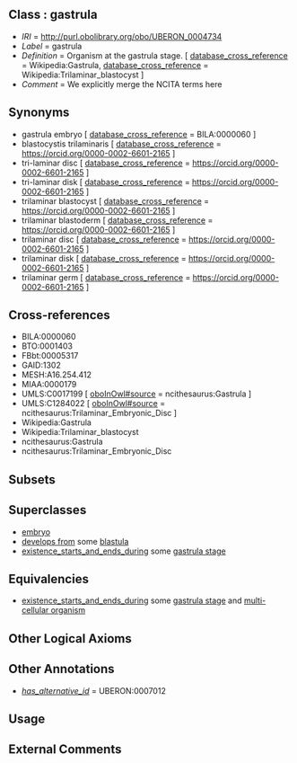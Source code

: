 
## Class : gastrula

 * *IRI* = http://purl.obolibrary.org/obo/UBERON_0004734
 * *Label* = gastrula
 * *Definition* = Organism at the gastrula stage. [ [database_cross_reference](../../ef/oboInOwl#hasDbXref.md) = Wikipedia:Gastrula, [database_cross_reference](../../ef/oboInOwl#hasDbXref.md) = Wikipedia:Trilaminar_blastocyst ]
 * *Comment* = We explicitly merge the NCITA terms here

## Synonyms

 * gastrula embryo [ [database_cross_reference](../../ef/oboInOwl#hasDbXref.md) = BILA:0000060 ]
 * blastocystis trilaminaris [ [database_cross_reference](../../ef/oboInOwl#hasDbXref.md) = https://orcid.org/0000-0002-6601-2165 ]
 * tri-laminar disc [ [database_cross_reference](../../ef/oboInOwl#hasDbXref.md) = https://orcid.org/0000-0002-6601-2165 ]
 * tri-laminar disk [ [database_cross_reference](../../ef/oboInOwl#hasDbXref.md) = https://orcid.org/0000-0002-6601-2165 ]
 * trilaminar blastocyst [ [database_cross_reference](../../ef/oboInOwl#hasDbXref.md) = https://orcid.org/0000-0002-6601-2165 ]
 * trilaminar blastoderm [ [database_cross_reference](../../ef/oboInOwl#hasDbXref.md) = https://orcid.org/0000-0002-6601-2165 ]
 * trilaminar disc [ [database_cross_reference](../../ef/oboInOwl#hasDbXref.md) = https://orcid.org/0000-0002-6601-2165 ]
 * trilaminar disk [ [database_cross_reference](../../ef/oboInOwl#hasDbXref.md) = https://orcid.org/0000-0002-6601-2165 ]
 * trilaminar germ [ [database_cross_reference](../../ef/oboInOwl#hasDbXref.md) = https://orcid.org/0000-0002-6601-2165 ]

## Cross-references

 * BILA:0000060
 * BTO:0001403
 * FBbt:00005317
 * GAID:1302
 * MESH:A16.254.412
 * MIAA:0000179
 * UMLS:C0017199 [ [oboInOwl#source](../../ce/oboInOwl#source.md) = ncithesaurus:Gastrula ]
 * UMLS:C1284022 [ [oboInOwl#source](../../ce/oboInOwl#source.md) = ncithesaurus:Trilaminar_Embryonic_Disc ]
 * Wikipedia:Gastrula
 * Wikipedia:Trilaminar_blastocyst
 * ncithesaurus:Gastrula
 * ncithesaurus:Trilaminar_Embryonic_Disc

## Subsets


## Superclasses

 * [embryo](../../UBERON/22/UBERON_0000922.md)
 * [develops from](../../RO/02/RO_0002202.md) some [blastula](../../UBERON/07/UBERON_0000307.md)
 * [existence_starts_and_ends_during](../../core#existence/ng/core#existence_starts_and_ends_during.md) some [gastrula stage](../../UBERON/09/UBERON_0000109.md)

## Equivalencies

 * [existence_starts_and_ends_during](../../core#existence/ng/core#existence_starts_and_ends_during.md) some [gastrula stage](../../UBERON/09/UBERON_0000109.md) and [multi-cellular organism](../../UBERON/68/UBERON_0000468.md)

## Other Logical Axioms


## Other Annotations

 * *[has_alternative_id](../../Id/oboInOwl#hasAlternativeId.md)* = UBERON:0007012

## Usage


## External Comments

